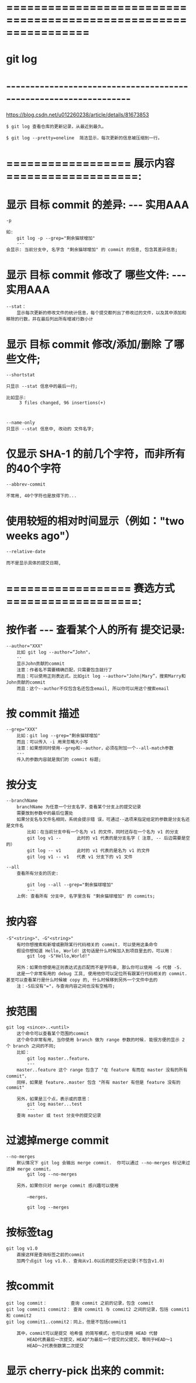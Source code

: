 # ================================================================
#                   git log
# ----------------------------------------------------------------
https://blog.csdn.net/u012260238/article/details/81673853



    $ git log 查看仓库的更新记录，从最近到最久。

    $ git log --pretty=oneline  简洁显示，每次更新的信息被压缩到一行。





# ================== 展示内容 ===================:

# 显示 目标 commit 的差异:    --- 实用AAA
    -p
    
    如:
        git log -p --grep="剩余猫球增加"
        ---
    会显示: 当前分支中, 名字含 "剩余猫球增加" 的 commit 的信息, 包含其差异信息;

# 显示 目标 commit 修改了 哪些文件:   --- 实用AAA
    --stat：
        显示每次更新的修改文件的统计信息，每个提交都列出了修改过的文件，以及其中添加和移除的行数，并在最后列出所有增减行数小计


# 显示 目标 commit 修改/添加/删除 了哪些文件;
    --shortstat
    
    只显示 --stat 信息中的最后一行;

    比如显示:
         3 files changed, 96 insertions(+)

#
    --name-only   
    只显示 --stat 信息中, 改动的 文件名字;


# 仅显示 SHA-1 的前几个字符，而非所有的40个字符
    --abbrev-commit

    不常用, 40个字符也是放得下的...


# 使用较短的相对时间显示（例如："two weeks ago"）
    --relative-date

    而不是显示具体的提交日期, 





# ================== 赛选方式 ===================:

# 按作者   --- 查看某个人的所有 提交记录:
    --author="XXX"
        比如 git log --author=“John"，
        --
        显示John贡献的commit
        注意：作者名不需要精确匹配，只需要包含就行了
        而且：可以使用正则表达式，比如git log --author="John|Mary”，搜索Marry和John贡献的commit
        而且：这个--author不仅包含名还包含email, 所以你可以用这个搜索email


# 按 commit 描述
    --grep="XXX"
        比如：git log --grep="剩余猫球增加"
        而且：可以传入 -i 用来忽略大小写
        注意：如果想同时使用--grep和--author，必须在附加一个--all-match参数
        ---
        传入的参数内容就是我们的 commit 标题;


# 按分支
    --branchName 
        branchName 为任意一个分支名字，查看某个分支上的提交记录
        需要放到参数中的最后位置处
        如果分支名与文件名相同，系统会提示错 误，可通过--选项来指定给定的参数是分支名还是文件名
            比如：在当前分支中有一个名为 v1 的文件，同时还存在一个名为 v1 的分支
            git log v1 --      此时的 v1 代表的是分支名字（ 注意, -- 后边需要是空的）
            git log -- v1      此时的 v1 代表的是名为 v1 的文件
            git log v1 -- v1   代表 v1 分支下的 v1 文件

    --all
        查看所有分支的历史:

            git log --all --grep="剩余猫球增加"
            ---
        上例: 查看所有 分支中, 名字里含有 "剩余猫球增加" 的 commits;



# 按内容
    -S"<string>"、-G"<string>"
        有时你想搜索和新增或删除某行代码相关的 commit. 可以使用这条命令
        假设你想知道 Hello, World! 这句话是什么时候加入到项目里去的，可以用：
            git log -S"Hello,World!"

        另外：如果你想使用正则表达式去匹配而不是字符串, 那么你可以使用 -G 代替 -S.
        这是一个非常有用的 debug 工具, 使用他你可以定位所有跟某行代码相关的 commit. 甚至可以查看某行是什么时候被 copy 的, 什么时候移到另外一个文件中去的
        注：-S后没有"="，与查询内容之间也没有空格符;


# 按范围
    git log <since>..<until>
        这个命令可以查看某个范围的commit
        这个命令非常有用, 当你使用 branch 做为 range 参数的时候. 能很方便的显示 2 个 branch 之间的不同;
        比如：
            git log master..feature，
            ---
        master..feature 这个 range 包含了 "在 feature 有而在 master 没有的所有 commit"，
        同样，如果是 feature..master 包含 "所有 master 有但是 feature 没有的 commit"

        另外，如果是三个点，表示或的意思：
            git log master...test 
            ---
        查询 master 或 test 分支中的提交记录

# 过滤掉merge commit
    --no-merges
        默认情况下 git log 会输出 merge commit.  你可以通过 --no-merges 标记来过滤掉 merge commit，
            git log --no-merges
        
        另外，如果你只对 merge commit 感兴趣可以使用 
            
            —merges，
            
            git log --merges


# 按标签tag
    git log v1.0
        直接这样是查询标签之前的commit
        加两个点git log v1.0.. 查询从v1.0以后的提交历史记录(不包含v1.0)


# 按commit
    git log commit：         查询 commit 之前的记录，包含 commit
    git log commit1 commit2： 查询 commit1 与 commit2 之间的记录，包括 commit1 和 commit2
    git log commit1..commit2：同上，但是不包括commit1

        其中，commit可以是提交 哈希值 的简写模式，也可以使用 HEAD 代替
            HEAD代表最后一次提交，HEAD^为最后一个提交的父提交，等同于HEAD～1
            HEAD～2代表倒数第二次提交


# 显示 cherry-pick 出来的 commit:
    
























